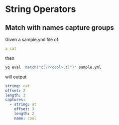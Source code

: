 # String Operators

## Match with names capture groups
Given a sample.yml file of:
```yaml
a cat
```
then
```bash
yq eval 'match("c(?P<cool>.t)")' sample.yml
```
will output
```yaml
string: cat
offset: 2
length: 3
captures:
  - string: at
    offset: 3
    length: 2
    name: cool
```

